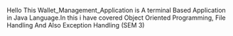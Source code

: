 Hello This Wallet_Management_Application is A terminal Based Application in Java Language.In this i have covered Object Oriented Programming, File Handling And Also Exception Handling (SEM 3)

